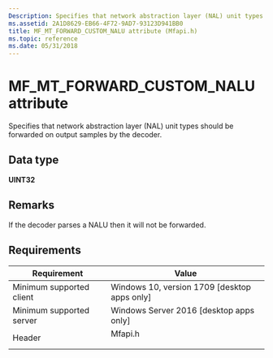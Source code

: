 ```yaml
---
Description: Specifies that network abstraction layer (NAL) unit types should be forwarded on output samples by the decoder.
ms.assetid: 2A1D8629-EB66-4F72-9AD7-93123D941BB0
title: MF_MT_FORWARD_CUSTOM_NALU attribute (Mfapi.h)
ms.topic: reference
ms.date: 05/31/2018
---
```


# MF\_MT\_FORWARD\_CUSTOM\_NALU attribute

Specifies that network abstraction layer (NAL) unit types should be forwarded on output samples by the decoder.

## Data type

**UINT32**

## Remarks

If the decoder parses a NALU then it will not be forwarded.

## Requirements



| Requirement | Value |
|-------------------------------------|------------------------------------------------------------------------------------|
| Minimum supported client<br/> | Windows 10, version 1709 \[desktop apps only\]<br/>                          |
| Minimum supported server<br/> | Windows Server 2016 \[desktop apps only\]<br/>                               |
| Header<br/>                   | <dl> <dt>Mfapi.h</dt> </dl> |



 

 




